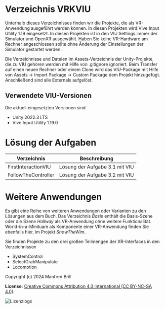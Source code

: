 # Verzeichnis VRKVIU

Unterhalb dieses Verzeichnisses finden wir die Projekte, die als VR-Anwendung
ausgeführt werden können. In diesen Projekten wird Vive Input Utility 1.19 eingesetzt.
In diesen Projekten ist in den VIU Settings immer der Simulator und OpenXR ausgewählt.
Haben Sie keine VR-Hardware am Rechner angeschlossen sollte ohne Änderung der Einstellungen
der Simulator gestartet werden.

Die Verzeichnisse und Dateien im Assets-Verzeichnis der Unity-Projekte, die zu VIU
gehören werden mit Hilfe von .gitignore ignoriert. Beim Transfer auf einen neuen Rechner
oder einem Clone wird das VIU-Package mit Hilfe von Assets -> Import Package -> Custom Package
dem Projekt hinzugefügt. Anschließend sind alle Externals aufgelöst.

## Verwendete VIU-Versionen
Die aktuell eingesetzten Versionen sind

- Unity 2022.3 LTS
- Vive Input Utility 1.19.0

# Lösung der Aufgaben

| Verzeichnis         | Beschreibung    |
| -------------       | ---------- | 
| FirstInteractionVIU | Lösung der Aufgabe 3.1 mit VIU                            |
| FollowTheController | Lösung der Aufgabe 3.2 mit VIU                            |


# Weitere Anwendungen
Es gibt eine Reihe von weiteren Anwendungen oder Varianten zu den Lösungen aus dem Buch.
Das Verzeichnis *Basis* enthält die Basis-Szene oder die Szene *Hallway* als VR-Anwendung
ohne weitere Funktionalität. World-in-a-Minituare als Komponente einer VR-Anwendung
finden Sie ebenfalls hier, im Projekt *ShowTheWim*.

Sie finden Projekte zu den drei großen Teilmengen der XR-Interfaces in den Verzeichnissen

- SystemControl
- SelectGrabManipulate
- Locomotion


Copyright (c) 2024 Manfred Brill

**License**: [Creative Commons Attribution 4.0 International (CC BY-NC-SA 4.0)](https://creativecommons.org/licenses/by-nc-sa/4.0/).  

![Lizenzlogo](https://licensebuttons.net/l/by-nc-sa/3.0/de/88x31.png)

